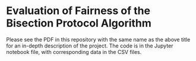 # Evaluation of Fairness of the Bisection Protocol Algorithm

Please see the PDF in this repository with the same name as the above title for an in-depth description of the project. The code is in the Jupyter notebook file, with corresponding data in the CSV files.

